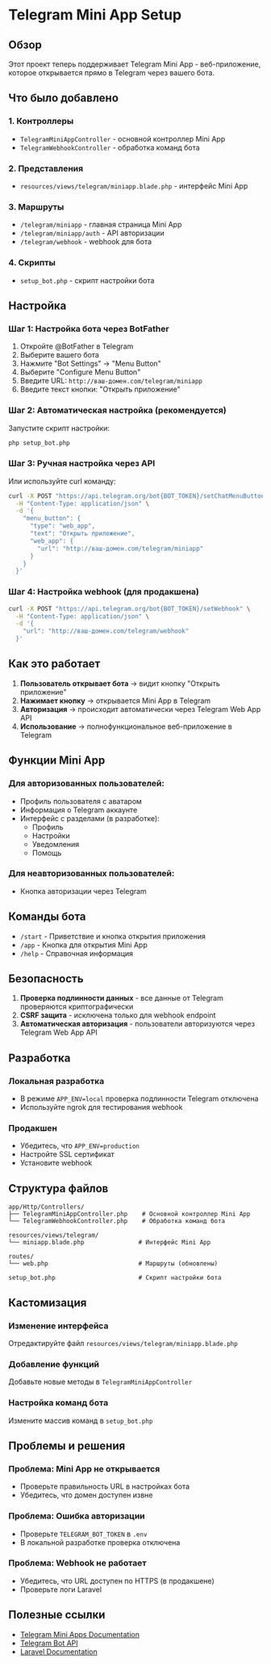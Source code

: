 # Telegram Mini App Setup

## Обзор

Этот проект теперь поддерживает Telegram Mini App - веб-приложение, которое открывается прямо в Telegram через вашего бота.

## Что было добавлено

### 1. Контроллеры
- `TelegramMiniAppController` - основной контроллер Mini App
- `TelegramWebhookController` - обработка команд бота

### 2. Представления
- `resources/views/telegram/miniapp.blade.php` - интерфейс Mini App

### 3. Маршруты
- `/telegram/miniapp` - главная страница Mini App
- `/telegram/miniapp/auth` - API авторизации
- `/telegram/webhook` - webhook для бота

### 4. Скрипты
- `setup_bot.php` - скрипт настройки бота

## Настройка

### Шаг 1: Настройка бота через BotFather

1. Откройте @BotFather в Telegram
2. Выберите вашего бота
3. Нажмите "Bot Settings" → "Menu Button"
4. Выберите "Configure Menu Button"
5. Введите URL: `http://ваш-домен.com/telegram/miniapp`
6. Введите текст кнопки: "Открыть приложение"

### Шаг 2: Автоматическая настройка (рекомендуется)

Запустите скрипт настройки:

```bash
php setup_bot.php
```

### Шаг 3: Ручная настройка через API

Или используйте curl команду:

```bash
curl -X POST "https://api.telegram.org/bot{BOT_TOKEN}/setChatMenuButton" \
  -H "Content-Type: application/json" \
  -d '{
    "menu_button": {
      "type": "web_app",
      "text": "Открыть приложение",
      "web_app": {
        "url": "http://ваш-домен.com/telegram/miniapp"
      }
    }
  }'
```

### Шаг 4: Настройка webhook (для продакшена)

```bash
curl -X POST "https://api.telegram.org/bot{BOT_TOKEN}/setWebhook" \
  -H "Content-Type: application/json" \
  -d '{
    "url": "http://ваш-домен.com/telegram/webhook"
  }'
```

## Как это работает

1. **Пользователь открывает бота** → видит кнопку "Открыть приложение"
2. **Нажимает кнопку** → открывается Mini App в Telegram
3. **Авторизация** → происходит автоматически через Telegram Web App API
4. **Использование** → полнофункциональное веб-приложение в Telegram

## Функции Mini App

### Для авторизованных пользователей:
- Профиль пользователя с аватаром
- Информация о Telegram аккаунте
- Интерфейс с разделами (в разработке):
  - Профиль
  - Настройки
  - Уведомления
  - Помощь

### Для неавторизованных пользователей:
- Кнопка авторизации через Telegram

## Команды бота

- `/start` - Приветствие и кнопка открытия приложения
- `/app` - Кнопка для открытия Mini App
- `/help` - Справочная информация

## Безопасность

1. **Проверка подлинности данных** - все данные от Telegram проверяются криптографически
2. **CSRF защита** - исключена только для webhook endpoint
3. **Автоматическая авторизация** - пользователи авторизуются через Telegram Web App API

## Разработка

### Локальная разработка
- В режиме `APP_ENV=local` проверка подлинности Telegram отключена
- Используйте ngrok для тестирования webhook

### Продакшен
- Убедитесь, что `APP_ENV=production`
- Настройте SSL сертификат
- Установите webhook

## Структура файлов

```
app/Http/Controllers/
├── TelegramMiniAppController.php    # Основной контроллер Mini App
└── TelegramWebhookController.php    # Обработка команд бота

resources/views/telegram/
└── miniapp.blade.php               # Интерфейс Mini App

routes/
└── web.php                         # Маршруты (обновлены)

setup_bot.php                       # Скрипт настройки бота
```

## Кастомизация

### Изменение интерфейса
Отредактируйте файл `resources/views/telegram/miniapp.blade.php`

### Добавление функций
Добавьте новые методы в `TelegramMiniAppController`

### Настройка команд бота
Измените массив команд в `setup_bot.php`

## Проблемы и решения

### Проблема: Mini App не открывается
- Проверьте правильность URL в настройках бота
- Убедитесь, что домен доступен извне

### Проблема: Ошибка авторизации
- Проверьте `TELEGRAM_BOT_TOKEN` в `.env`
- В локальной разработке проверка отключена

### Проблема: Webhook не работает
- Убедитесь, что URL доступен по HTTPS (в продакшене)
- Проверьте логи Laravel

## Полезные ссылки

- [Telegram Mini Apps Documentation](https://core.telegram.org/bots/webapps)
- [Telegram Bot API](https://core.telegram.org/bots/api)
- [Laravel Documentation](https://laravel.com/docs)
